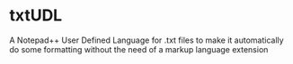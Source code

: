 # txtUDL
A Notepad++ User Defined Language for .txt files to make it automatically do some formatting without the need of a markup language extension
